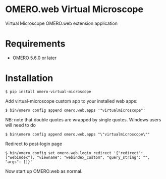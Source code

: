 OMERO.web Virtual Microscope
============================
Virtual Microscope OMERO.web extension application

Requirements
============

* OMERO 5.6.0 or later

Installation
============

    $ pip install omero-virtual-microscope

Add virtual-microscope custom app to your installed web apps:

    $ bin/omero config append omero.web.apps '"virtualmicroscope"'

NB: note that double quotes are wrapped by single quotes. Windows users will need to do

    $ bin\omero config append omero.web.apps "\"virtualmicroscope\""

Redirect to post-login page

    $ bin/omero config set omero.web.login_redirect '{"redirect": ["webindex"], "viewname": "webindex_custom", "query_string": "", "args": []}'

Now start up OMERO.web as normal.
